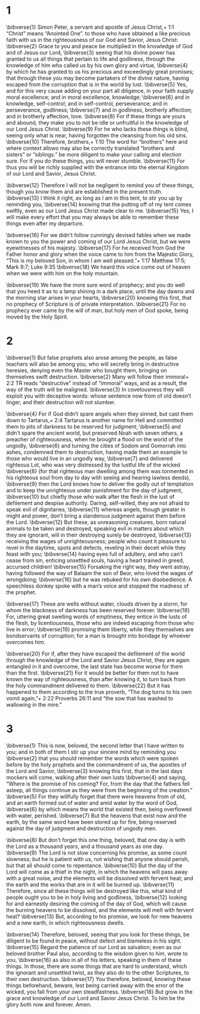 # 1 
\bibverse{1} Simon Peter, a servant and apostle of Jesus Christ,+ 1:1 “Christ” means “Anointed One”. to those who have obtained a like precious faith with us in the righteousness of our God and Savior, Jesus Christ: \bibverse{2} Grace to you and peace be multiplied in the knowledge of God and of Jesus our Lord, \bibverse{3} seeing that his divine power has granted to us all things that pertain to life and godliness, through the knowledge of him who called us by his own glory and virtue, \bibverse{4} by which he has granted to us his precious and exceedingly great promises; that through these you may become partakers of the divine nature, having escaped from the corruption that is in the world by lust. \bibverse{5} Yes, and for this very cause adding on your part all diligence, in your faith supply moral excellence; and in moral excellence, knowledge; \bibverse{6} and in knowledge, self-control; and in self-control, perseverance; and in perseverance, godliness; \bibverse{7} and in godliness, brotherly affection; and in brotherly affection, love. \bibverse{8} For if these things are yours and abound, they make you to not be idle or unfruitful in the knowledge of our Lord Jesus Christ. \bibverse{9} For he who lacks these things is blind, seeing only what is near, having forgotten the cleansing from his old sins. \bibverse{10} Therefore, brothers,+ 1:10 The word for “brothers” here and where context allows may also be correctly translated “brothers and sisters” or “siblings.” be more diligent to make your calling and election sure. For if you do these things, you will never stumble. \bibverse{11} For thus you will be richly supplied with the entrance into the eternal Kingdom of our Lord and Savior, Jesus Christ. 

\bibverse{12} Therefore I will not be negligent to remind you of these things, though you know them and are established in the present truth. \bibverse{13} I think it right, as long as I am in this tent, to stir you up by reminding you, \bibverse{14} knowing that the putting off of my tent comes swiftly, even as our Lord Jesus Christ made clear to me. \bibverse{15} Yes, I will make every effort that you may always be able to remember these things even after my departure. 

\bibverse{16} For we didn’t follow cunningly devised fables when we made known to you the power and coming of our Lord Jesus Christ, but we were eyewitnesses of his majesty. \bibverse{17} For he received from God the Father honor and glory when the voice came to him from the Majestic Glory, “This is my beloved Son, in whom I am well pleased.”+ 1:17 Matthew 17:5; Mark 9:7; Luke 9:35 \bibverse{18} We heard this voice come out of heaven when we were with him on the holy mountain. 

\bibverse{19} We have the more sure word of prophecy; and you do well that you heed it as to a lamp shining in a dark place, until the day dawns and the morning star arises in your hearts, \bibverse{20} knowing this first, that no prophecy of Scripture is of private interpretation. \bibverse{21} For no prophecy ever came by the will of man, but holy men of God spoke, being moved by the Holy Spirit. 

# 2 
\bibverse{1} But false prophets also arose among the people, as false teachers will also be among you, who will secretly bring in destructive heresies, denying even the Master who bought them, bringing on themselves swift destruction. \bibverse{2} Many will follow their immoral+ 2:2 TR reads “destructive” instead of “immoral” ways, and as a result, the way of the truth will be maligned. \bibverse{3} In covetousness they will exploit you with deceptive words: whose sentence now from of old doesn’t linger, and their destruction will not slumber. 

\bibverse{4} For if God didn’t spare angels when they sinned, but cast them down to Tartarus,+ 2:4 Tartarus is another name for Hell and committed them to pits of darkness to be reserved for judgment; \bibverse{5} and didn’t spare the ancient world, but preserved Noah with seven others, a preacher of righteousness, when he brought a flood on the world of the ungodly, \bibverse{6} and turning the cities of Sodom and Gomorrah into ashes, condemned them to destruction, having made them an example to those who would live in an ungodly way, \bibverse{7} and delivered righteous Lot, who was very distressed by the lustful life of the wicked \bibverse{8} (for that righteous man dwelling among them was tormented in his righteous soul from day to day with seeing and hearing lawless deeds), \bibverse{9} then the Lord knows how to deliver the godly out of temptation and to keep the unrighteous under punishment for the day of judgment, \bibverse{10} but chiefly those who walk after the flesh in the lust of defilement and despise authority. Daring, self-willed, they are not afraid to speak evil of dignitaries, \bibverse{11} whereas angels, though greater in might and power, don’t bring a slanderous judgment against them before the Lord. \bibverse{12} But these, as unreasoning creatures, born natural animals to be taken and destroyed, speaking evil in matters about which they are ignorant, will in their destroying surely be destroyed, \bibverse{13} receiving the wages of unrighteousness; people who count it pleasure to revel in the daytime, spots and defects, reveling in their deceit while they feast with you; \bibverse{14} having eyes full of adultery, and who can’t cease from sin, enticing unsettled souls, having a heart trained in greed, accursed children! \bibverse{15} Forsaking the right way, they went astray, having followed the way of Balaam the son of Beor, who loved the wages of wrongdoing; \bibverse{16} but he was rebuked for his own disobedience. A speechless donkey spoke with a man’s voice and stopped the madness of the prophet. 

\bibverse{17} These are wells without water, clouds driven by a storm, for whom the blackness of darkness has been reserved forever. \bibverse{18} For, uttering great swelling words of emptiness, they entice in the lusts of the flesh, by licentiousness, those who are indeed escaping from those who live in error; \bibverse{19} promising them liberty, while they themselves are bondservants of corruption; for a man is brought into bondage by whoever overcomes him. 

\bibverse{20} For if, after they have escaped the defilement of the world through the knowledge of the Lord and Savior Jesus Christ, they are again entangled in it and overcome, the last state has become worse for them than the first. \bibverse{21} For it would be better for them not to have known the way of righteousness, than after knowing it, to turn back from the holy commandment delivered to them. \bibverse{22} But it has happened to them according to the true proverb, “The dog turns to his own vomit again,”+ 2:22 Proverbs 26:11 and “the sow that has washed to wallowing in the mire.” 

# 3 
\bibverse{1} This is now, beloved, the second letter that I have written to you; and in both of them I stir up your sincere mind by reminding you \bibverse{2} that you should remember the words which were spoken before by the holy prophets and the commandment of us, the apostles of the Lord and Savior, \bibverse{3} knowing this first, that in the last days mockers will come, walking after their own lusts \bibverse{4} and saying, “Where is the promise of his coming? For, from the day that the fathers fell asleep, all things continue as they were from the beginning of the creation.” \bibverse{5} For they willfully forget that there were heavens from of old, and an earth formed out of water and amid water by the word of God, \bibverse{6} by which means the world that existed then, being overflowed with water, perished. \bibverse{7} But the heavens that exist now and the earth, by the same word have been stored up for fire, being reserved against the day of judgment and destruction of ungodly men. 

\bibverse{8} But don’t forget this one thing, beloved, that one day is with the Lord as a thousand years, and a thousand years as one day. \bibverse{9} The Lord is not slow concerning his promise, as some count slowness; but he is patient with us, not wishing that anyone should perish, but that all should come to repentance. \bibverse{10} But the day of the Lord will come as a thief in the night, in which the heavens will pass away with a great noise, and the elements will be dissolved with fervent heat; and the earth and the works that are in it will be burned up. \bibverse{11} Therefore, since all these things will be destroyed like this, what kind of people ought you to be in holy living and godliness, \bibverse{12} looking for and earnestly desiring the coming of the day of God, which will cause the burning heavens to be dissolved, and the elements will melt with fervent heat? \bibverse{13} But, according to his promise, we look for new heavens and a new earth, in which righteousness dwells. 

\bibverse{14} Therefore, beloved, seeing that you look for these things, be diligent to be found in peace, without defect and blameless in his sight. \bibverse{15} Regard the patience of our Lord as salvation; even as our beloved brother Paul also, according to the wisdom given to him, wrote to you, \bibverse{16} as also in all of his letters, speaking in them of these things. In those, there are some things that are hard to understand, which the ignorant and unsettled twist, as they also do to the other Scriptures, to their own destruction. \bibverse{17} You therefore, beloved, knowing these things beforehand, beware, lest being carried away with the error of the wicked, you fall from your own steadfastness. \bibverse{18} But grow in the grace and knowledge of our Lord and Savior Jesus Christ. To him be the glory both now and forever. Amen. 